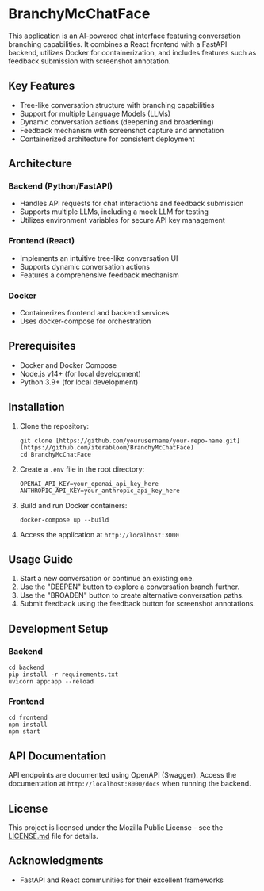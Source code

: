# BranchyMcChatFace

This application is an AI-powered chat interface featuring conversation branching capabilities. It combines a React frontend with a FastAPI backend, utilizes Docker for containerization, and includes features such as feedback submission with screenshot annotation.

## Key Features

- Tree-like conversation structure with branching capabilities
- Support for multiple Language Models (LLMs)
- Dynamic conversation actions (deepening and broadening)
- Feedback mechanism with screenshot capture and annotation
- Containerized architecture for consistent deployment

## Architecture

### Backend (Python/FastAPI)

- Handles API requests for chat interactions and feedback submission
- Supports multiple LLMs, including a mock LLM for testing
- Utilizes environment variables for secure API key management

### Frontend (React)

- Implements an intuitive tree-like conversation UI
- Supports dynamic conversation actions
- Features a comprehensive feedback mechanism

### Docker

- Containerizes frontend and backend services
- Uses docker-compose for orchestration

## Prerequisites

- Docker and Docker Compose
- Node.js v14+ (for local development)
- Python 3.9+ (for local development)

## Installation

1. Clone the repository:
   ```
   git clone [https://github.com/yourusername/your-repo-name.git](https://github.com/iterabloom/BranchyMcChatFace)
   cd BranchyMcChatFace
   ```

2. Create a `.env` file in the root directory:
   ```
   OPENAI_API_KEY=your_openai_api_key_here
   ANTHROPIC_API_KEY=your_anthropic_api_key_here
   ```

3. Build and run Docker containers:
   ```
   docker-compose up --build
   ```

4. Access the application at `http://localhost:3000`

## Usage Guide

1. Start a new conversation or continue an existing one.
2. Use the "DEEPEN" button to explore a conversation branch further.
3. Use the "BROADEN" button to create alternative conversation paths.
4. Submit feedback using the feedback button for screenshot annotations.

## Development Setup

### Backend

```
cd backend
pip install -r requirements.txt
uvicorn app:app --reload
```

### Frontend

```
cd frontend
npm install
npm start
```

## API Documentation

API endpoints are documented using OpenAPI (Swagger). Access the documentation at `http://localhost:8000/docs` when running the backend.


## License

This project is licensed under the Mozilla Public License - see the [LICENSE.md](LICENSE.md) file for details.

## Acknowledgments

- FastAPI and React communities for their excellent frameworks
